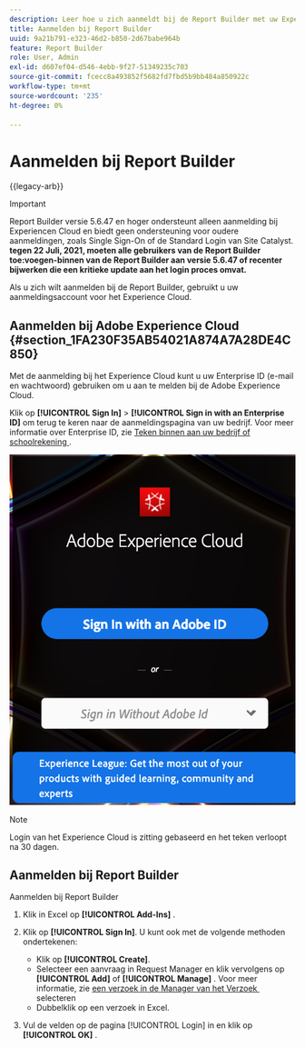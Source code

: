 ```yaml
---
description: Leer hoe u zich aanmeldt bij de Report Builder met uw Experience Cloud-aanmeldingsaccount.
title: Aanmelden bij Report Builder
uuid: 9a21b791-e323-46d2-b850-2d67babe964b
feature: Report Builder
role: User, Admin
exl-id: d607ef04-d546-4ebb-9f27-51349235c703
source-git-commit: fcecc8a493852f5682fd7fbd5b9bb484a850922c
workflow-type: tm+mt
source-wordcount: '235'
ht-degree: 0%

---
```


# Aanmelden bij Report Builder

{{legacy-arb}}

>[!IMPORTANT]
>
>Report Builder versie 5.6.47 en hoger ondersteunt alleen aanmelding bij Experiencen Cloud en biedt geen ondersteuning voor oudere aanmeldingen, zoals Single Sign-On of de Standard Login van Site Catalyst. **tegen 22 Juli, 2021, moeten alle gebruikers van de Report Builder toe:voegen-binnen van de Report Builder aan versie 5.6.47 of recenter bijwerken die een kritieke update aan het login proces omvat.**

Als u zich wilt aanmelden bij de Report Builder, gebruikt u uw aanmeldingsaccount voor het Experience Cloud.

## Aanmelden bij Adobe Experience Cloud {#section_1FA230F35AB54021A874A7A28DE4C850}

Met de aanmelding bij het Experience Cloud kunt u uw Enterprise ID (e-mail en wachtwoord) gebruiken om u aan te melden bij de Adobe Experience Cloud.

Klik op **[!UICONTROL Sign In]** > **[!UICONTROL Sign in with an Enterprise ID]** om terug te keren naar de aanmeldingspagina van uw bedrijf. Voor meer informatie over Enterprise ID, zie [&#x200B; Teken binnen aan uw bedrijf of schoolrekening &#x200B;](https://helpx.adobe.com/nl/enterprise/kb/enterprise-id-faq.html#whatis).

![&#x200B; Schermafbeelding die het teken van Adobe Experience Cloud binnen toont opties om binnen met of zonder uw Adobe ID te ondertekenen &#x200B;](assets/adobe_id_login.png)

>[!NOTE]
>
>Login van het Experience Cloud is zitting gebaseerd en het teken verloopt na 30 dagen.

## Aanmelden bij Report Builder

Aanmelden bij Report Builder

1. Klik in Excel op **[!UICONTROL Add-Ins]** .
1. Klik op **[!UICONTROL Sign In]**. U kunt ook met de volgende methoden ondertekenen:

   * Klik op **[!UICONTROL Create]**.
   * Selecteer een aanvraag in Request Manager en klik vervolgens op **[!UICONTROL Add]** of **[!UICONTROL Manage]** . Voor meer informatie, zie [&#x200B; een verzoek in de Manager van het Verzoek &#x200B;](/help/analyze/legacy-report-builder/manage-requests/r-arb-manage-requests.md) selecteren
   * Dubbelklik op een verzoek in Excel.

1. Vul de velden op de pagina [!UICONTROL Login] in en klik op **[!UICONTROL OK]** .
